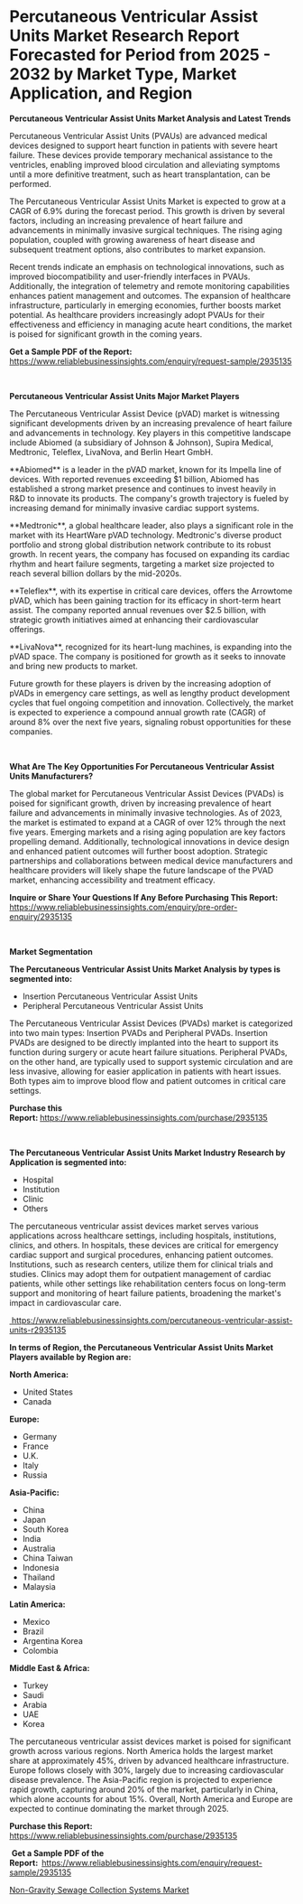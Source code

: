 <p><h1>Percutaneous Ventricular Assist Units Market Research Report Forecasted for Period from 2025 -  2032 by Market Type, Market Application, and Region</h1></p><p><strong>Percutaneous Ventricular Assist Units Market Analysis and Latest Trends</strong></p>
<p><p>Percutaneous Ventricular Assist Units (PVAUs) are advanced medical devices designed to support heart function in patients with severe heart failure. These devices provide temporary mechanical assistance to the ventricles, enabling improved blood circulation and alleviating symptoms until a more definitive treatment, such as heart transplantation, can be performed.</p><p>The Percutaneous Ventricular Assist Units Market is expected to grow at a CAGR of 6.9% during the forecast period. This growth is driven by several factors, including an increasing prevalence of heart failure and advancements in minimally invasive surgical techniques. The rising aging population, coupled with growing awareness of heart disease and subsequent treatment options, also contributes to market expansion.</p><p>Recent trends indicate an emphasis on technological innovations, such as improved biocompatibility and user-friendly interfaces in PVAUs. Additionally, the integration of telemetry and remote monitoring capabilities enhances patient management and outcomes. The expansion of healthcare infrastructure, particularly in emerging economies, further boosts market potential. As healthcare providers increasingly adopt PVAUs for their effectiveness and efficiency in managing acute heart conditions, the market is poised for significant growth in the coming years.</p></p>
<p><strong>Get a Sample PDF of the Report:&nbsp;</strong> <a href="https://www.reliablebusinessinsights.com/enquiry/request-sample/2935135?utm_campaign=2279&utm_medium=2&utm_source=Github&utm_content=ia&utm_term=14032025&utm_id=percutaneous-ventricular-assist-units">https://www.reliablebusinessinsights.com/enquiry/request-sample/2935135</a></p>
<p>&nbsp;</p>
<p><strong>Percutaneous Ventricular Assist Units Major Market Players</strong></p>
<p><p>The Percutaneous Ventricular Assist Device (pVAD) market is witnessing significant developments driven by an increasing prevalence of heart failure and advancements in technology. Key players in this competitive landscape include Abiomed (a subsidiary of Johnson & Johnson), Supira Medical, Medtronic, Teleflex, LivaNova, and Berlin Heart GmbH.</p><p>**Abiomed** is a leader in the pVAD market, known for its Impella line of devices. With reported revenues exceeding $1 billion, Abiomed has established a strong market presence and continues to invest heavily in R&D to innovate its products. The company's growth trajectory is fueled by increasing demand for minimally invasive cardiac support systems.</p><p>**Medtronic**, a global healthcare leader, also plays a significant role in the market with its HeartWare pVAD technology. Medtronic's diverse product portfolio and strong global distribution network contribute to its robust growth. In recent years, the company has focused on expanding its cardiac rhythm and heart failure segments, targeting a market size projected to reach several billion dollars by the mid-2020s.</p><p>**Teleflex**, with its expertise in critical care devices, offers the Arrowtome pVAD, which has been gaining traction for its efficacy in short-term heart assist. The company reported annual revenues over $2.5 billion, with strategic growth initiatives aimed at enhancing their cardiovascular offerings.</p><p>**LivaNova**, recognized for its heart-lung machines, is expanding into the pVAD space. The company is positioned for growth as it seeks to innovate and bring new products to market.</p><p>Future growth for these players is driven by the increasing adoption of pVADs in emergency care settings, as well as lengthy product development cycles that fuel ongoing competition and innovation. Collectively, the market is expected to experience a compound annual growth rate (CAGR) of around 8% over the next five years, signaling robust opportunities for these companies.</p></p>
<p>&nbsp;</p>
<p><strong>What Are The Key Opportunities For Percutaneous Ventricular Assist Units Manufacturers?</strong></p>
<p><p>The global market for Percutaneous Ventricular Assist Devices (PVADs) is poised for significant growth, driven by increasing prevalence of heart failure and advancements in minimally invasive technologies. As of 2023, the market is estimated to expand at a CAGR of over 12% through the next five years. Emerging markets and a rising aging population are key factors propelling demand. Additionally, technological innovations in device design and enhanced patient outcomes will further boost adoption. Strategic partnerships and collaborations between medical device manufacturers and healthcare providers will likely shape the future landscape of the PVAD market, enhancing accessibility and treatment efficacy.</p></p>
<p><strong>Inquire or Share Your Questions If Any Before Purchasing This Report:</strong> <a href="https://www.reliablebusinessinsights.com/enquiry/pre-order-enquiry/2935135?utm_campaign=2279&utm_medium=2&utm_source=Github&utm_content=ia&utm_term=14032025&utm_id=percutaneous-ventricular-assist-units">https://www.reliablebusinessinsights.com/enquiry/pre-order-enquiry/2935135</a></p>
<p>&nbsp;</p>
<p><strong>Market Segmentation</strong></p>
<p><strong>The Percutaneous Ventricular Assist Units Market Analysis by types is segmented into:</strong></p>
<p><ul><li>Insertion Percutaneous Ventricular Assist Units</li><li>Peripheral Percutaneous Ventricular Assist Units</li></ul></p>
<p><p>The Percutaneous Ventricular Assist Devices (PVADs) market is categorized into two main types: Insertion PVADs and Peripheral PVADs. Insertion PVADs are designed to be directly implanted into the heart to support its function during surgery or acute heart failure situations. Peripheral PVADs, on the other hand, are typically used to support systemic circulation and are less invasive, allowing for easier application in patients with heart issues. Both types aim to improve blood flow and patient outcomes in critical care settings.</p></p>
<p><strong>Purchase this Report:&nbsp;</strong><a href="https://www.reliablebusinessinsights.com/purchase/2935135?utm_campaign=2279&utm_medium=2&utm_source=Github&utm_content=ia&utm_term=14032025&utm_id=percutaneous-ventricular-assist-units">https://www.reliablebusinessinsights.com/purchase/2935135</a></p>
<p>&nbsp;</p>
<p><strong>The Percutaneous Ventricular Assist Units Market Industry Research by Application is segmented into:</strong></p>
<p><ul><li>Hospital</li><li>Institution</li><li>Clinic</li><li>Others</li></ul></p>
<p><p>The percutaneous ventricular assist devices market serves various applications across healthcare settings, including hospitals, institutions, clinics, and others. In hospitals, these devices are critical for emergency cardiac support and surgical procedures, enhancing patient outcomes. Institutions, such as research centers, utilize them for clinical trials and studies. Clinics may adopt them for outpatient management of cardiac patients, while other settings like rehabilitation centers focus on long-term support and monitoring of heart failure patients, broadening the market's impact in cardiovascular care.</p></p>
<p><a href="https://www.reliablebusinessinsights.com/percutaneous-ventricular-assist-units-r2935135?utm_campaign=2279&utm_medium=2&utm_source=Github&utm_content=ia&utm_term=14032025&utm_id=percutaneous-ventricular-assist-units">&nbsp;https://www.reliablebusinessinsights.com/percutaneous-ventricular-assist-units-r2935135</a></p>
<p><strong>In terms of Region, the Percutaneous Ventricular Assist Units Market Players available by Region are:</strong></p>
<p>
    <p> <strong> North America: </strong>
        <ul>
            <li>United States</li>
            <li>Canada</li>
        </ul>
        </p> 
    <p> <strong> Europe: </strong>
        <ul>
            <li>Germany</li>
            <li>France</li>
            <li>U.K.</li>
            <li>Italy</li>
            <li>Russia</li>
        </ul>
        </p> 
    <p> <strong> Asia-Pacific: </strong>
        <ul>
            <li>China</li>
            <li>Japan</li>
            <li>South Korea</li>
            <li>India</li>
            <li>Australia</li>
            <li>China Taiwan</li>
            <li>Indonesia</li>
            <li>Thailand</li>
            <li>Malaysia</li>
        </ul>
        </p> 
    <p> <strong> Latin America: </strong>
        <ul>
            <li>Mexico</li>
            <li>Brazil</li>
            <li>Argentina Korea</li>
            <li>Colombia</li>
        </ul>
        </p> 
    <p> <strong> Middle East & Africa: </strong>
        <ul>
            <li>Turkey</li>
            <li>Saudi</li>
            <li>Arabia</li>
            <li>UAE</li>
            <li>Korea</li>
        </ul>
    </p>
    </p>
<p><p>The percutaneous ventricular assist devices market is poised for significant growth across various regions. North America holds the largest market share at approximately 45%, driven by advanced healthcare infrastructure. Europe follows closely with 30%, largely due to increasing cardiovascular disease prevalence. The Asia-Pacific region is projected to experience rapid growth, capturing around 20% of the market, particularly in China, which alone accounts for about 15%. Overall, North America and Europe are expected to continue dominating the market through 2025.</p></p>
<p><strong>Purchase this Report: </strong><a href="https://www.reliablebusinessinsights.com/purchase/2935135?utm_campaign=2279&utm_medium=2&utm_source=Github&utm_content=ia&utm_term=14032025&utm_id=percutaneous-ventricular-assist-units">https://www.reliablebusinessinsights.com/purchase/2935135</a></p>
<p>&nbsp;<strong>Get a Sample PDF of the Report:&nbsp;&nbsp;</strong><a href="https://www.reliablebusinessinsights.com/enquiry/request-sample/2935135?utm_campaign=2279&utm_medium=2&utm_source=Github&utm_content=ia&utm_term=14032025&utm_id=percutaneous-ventricular-assist-units">https://www.reliablebusinessinsights.com/enquiry/request-sample/2935135</a></p>
<p><strong></strong></p>
<p><p><a href="https://github.com/FosterFahey91/Market-Research-Report-List-1/blob/main/non-gravity-sewage-collection-systems-market.md?utm_campaign=2279&utm_medium=2&utm_source=Github&utm_content=ia&utm_term=14032025&utm_id=percutaneous-ventricular-assist-units">Non-Gravity Sewage Collection Systems Market</a></p></p>